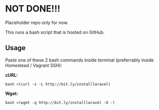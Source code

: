 # NOT DONE!!!

Placeholder repo only for now.

This runs a bash script that is hosted on GitHub.

## Usage

Paste one of these 2 bash commands inside terminal (preferrably inside Homestead / Vagrant SSH):

**cURL:**

```bash <(curl -s -L http://bit.ly/installlaravel)```

**Wget:**

```bash <(wget -q http://bit.ly/installlaravel -O -)```